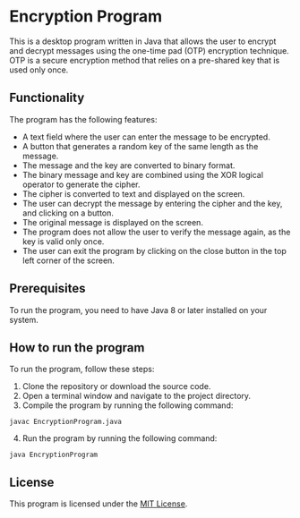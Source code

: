 
# Encryption Program

This is a desktop program written in Java that allows the user to encrypt and decrypt messages using the one-time pad (OTP) encryption technique. OTP is a secure encryption method that relies on a pre-shared key that is used only once.

## Functionality

The program has the following features:

- A text field where the user can enter the message to be encrypted.
- A button that generates a random key of the same length as the message.
- The message and the key are converted to binary format.
- The binary message and key are combined using the XOR logical operator to generate the cipher.
- The cipher is converted to text and displayed on the screen.
- The user can decrypt the message by entering the cipher and the key, and clicking on a button.
- The original message is displayed on the screen.
- The program does not allow the user to verify the message again, as the key is valid only once.
- The user can exit the program by clicking on the close button in the top left corner of the screen.

## Prerequisites

To run the program, you need to have Java 8 or later installed on your system.

## How to run the program

To run the program, follow these steps:

1. Clone the repository or download the source code.
2. Open a terminal window and navigate to the project directory.
3. Compile the program by running the following command:
```
javac EncryptionProgram.java
```
4. Run the program by running the following command:
```
java EncryptionProgram
```

## License

This program is licensed under the [MIT License](LICENSE).
